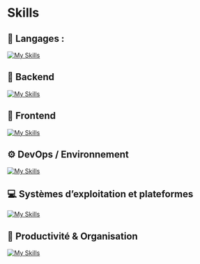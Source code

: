 # Skills

## 💬 Langages : 
[![My Skills](https://skillicons.dev/icons?i=html,css,php,py,js,ts,cs)](https://skillicons.dev)

## 🧠 Backend
[![My Skills](https://skillicons.dev/icons?i=express,nodejs,discordjs,mysql,wordpress,dotnet)](https://skillicons.dev)

## 🎨 Frontend
[![My Skills](https://skillicons.dev/icons?i=vue,wordpress,figma)](https://skillicons.dev)

## ⚙️ DevOps / Environnement
[![My Skills](https://skillicons.dev/icons?i=git,github,docker,postman,vscode,visualstudio)](https://skillicons.dev)

## 💻 Systèmes d’exploitation et plateformes
[![My Skills](https://skillicons.dev/icons?i=linux,debian,mint,windows,raspberry)](https://skillicons.dev)

## 🧩 Productivité & Organisation
[![My Skills](https://skillicons.dev/icons?i=obsidian)](https://skillicons.dev)

